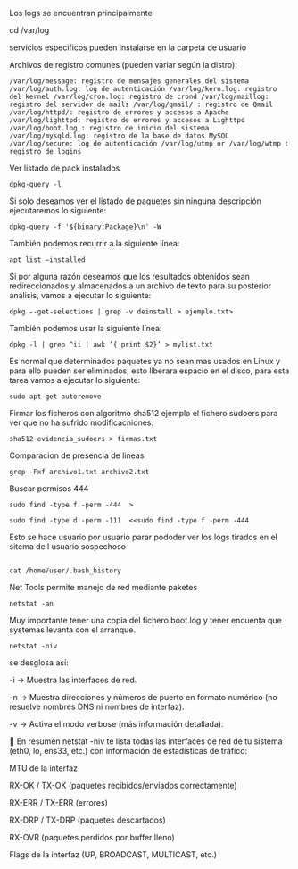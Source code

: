 Los logs se encuentran principalmente

cd /var/log

servicios especificos pueden instalarse en la carpeta de usuario 

Archivos de registro comunes (pueden variar según la distro):
```
/var/log/message: registro de mensajes generales del sistema 
/var/log/auth.log: log de autenticación /var/log/kern.log: registro del kernel /var/log/cron.log: registro de crond /var/log/maillog: registro del servidor de mails /var/log/qmail/ : registro de Qmail /var/log/httpd/: registro de errores y accesos a Apache
/var/log/lighttpd: registro de errores y accesos a Lighttpd 
/var/log/boot.log : registro de inicio del sistema /var/log/mysqld.log: registro de la base de datos MySQL 
/var/log/secure: log de autenticación /var/log/utmp or /var/log/wtmp : registro de logins
```


Ver listado de pack instalados

```
dpkg-query -l
```

Si solo deseamos ver el listado de paquetes sin ninguna descripción ejecutaremos lo siguiente: 
```
dpkg-query -f '${binary:Package}\n' -W
```

También podemos recurrir a la siguiente línea: 
```
apt list –installed
```

Si por alguna razón deseamos que los resultados obtenidos sean redireccionados y almacenados a un archivo de texto para su posterior análisis, vamos a ejecutar lo siguiente: 
```
dpkg --get-selections | grep -v deinstall > ejemplo.txt>
```

También podemos usar la siguiente línea:
```
dpkg -l | grep ^ii | awk ‘{ print $2}’ > mylist.txt
```

Es normal que determinados paquetes ya no sean mas usados en Linux y para ello pueden ser eliminados, esto liberara espacio en el disco, para esta tarea vamos a ejecutar lo siguiente: 
```
sudo apt-get autoremove
```

Firmar los ficheros con algoritmo sha512 ejemplo el fichero sudoers para ver que no ha sufrido modificacniones.
```
sha512 evidencia_sudoers > firmas.txt
```

Comparacion de presencia de lineas
```
grep -Fxf archivo1.txt archivo2.txt
```

Buscar permisos 444
```
sudo find -type f -perm -444  > 

sudo find -type d -perm -111  <<sudo find -type f -perm -444
```

Esto se hace usuario por usuario parar pododer ver los logs tirados en el  sitema de l usuario sospechoso
```

cat /home/user/.bash_history
```

Net Tools permite manejo de red mediante paketes

```
netstat -an 
```

Muy importante tener una copia del fichero boot.log y tener encuenta que systemas levanta con el arranque.

```
netstat -niv
```
se desglosa así:

-i → Muestra las interfaces de red.

-n → Muestra direcciones y números de puerto en formato numérico (no resuelve nombres DNS ni nombres de interfaz).

-v → Activa el modo verbose (más información detallada).

📌 En resumen
netstat -niv te lista todas las interfaces de red de tu sistema (eth0, lo, ens33, etc.) con información de estadísticas de tráfico:

MTU de la interfaz

RX-OK / TX-OK (paquetes recibidos/enviados correctamente)

RX-ERR / TX-ERR (errores)

RX-DRP / TX-DRP (paquetes descartados)

RX-OVR (paquetes perdidos por buffer lleno)

Flags de la interfaz (UP, BROADCAST, MULTICAST, etc.)